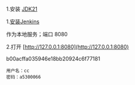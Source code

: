 
##

1.安装 [JDK21](https://java.com/java/technologies/downloads/#jdk21-windows)

1.[安装Jenkins](https://blog.csdn.net/qq_36746815/article/details/127393076)

作为本地服务；端口 8080


2.打开 [http://127.0.0.1:8080](http://127.0.0.1:8080)

b00acffa035946e18bb20924c6f77181

```text
用户名：cc
密码：a5300066
```


